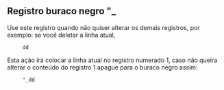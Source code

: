Registro buraco negro "\_
-------------------------

Use este registro quando não quiser alterar os demais registros, por
exemplo: se você deletar a linha atual,

         dd

Esta ação irá colocar a linha atual no registro numerado 1, caso não
queira alterar o conteúdo do registro 1 apague para o buraco negro
assim:

         "_dd
